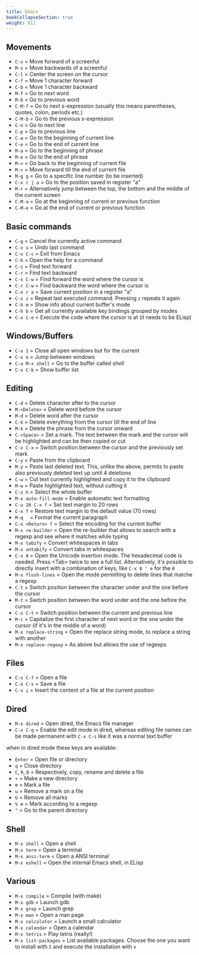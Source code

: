 ```yaml
---
title: Emacs
bookCollapseSection: true
weight: 612
---
```


## Movements

* `C-v` = Move forward of a screenful
* `M-v` = Move backwards of a screenful
* `C-l` = Center the screen on the cursor
* `C-f` = Move 1 character forward
* `C-b` = Move 1 character backward
* `M-f` = Go to next word
* `M-b` = Go to previous word
* `C-M-f` = Go to next s-expression (usually this means parentheses, quotes, colon, periods etc.)
* `C-M-b` = Go to the previous s-expression
* `C-n` = Go to next line
* `C-p` = Go to previous line
* `C-a` = Go to the beginning of current line
* `C-e` = Go to the end of current line
* `M-a` = Go to the beginning of phrase
* `M-e` = Go to the end of phrase
* `M-<` = Go back to the beginning of current file
* `M->` = Move forward till the end of current file
* `M-g g` = Go to a specific line number (to be inserted)
* `C-x r j a` = Go to the position saved in register "a"
* `M-r` = Alternatively jump between the top, the bottom and the middle of the current screen
* `C-M-a` = Go at the beginning of current or previous function
* `C-M-e` = Go at the end of current or previous function

## Basic commands

* `C-g` = Cancel the currently active command
* `C-x u` = Undo last command
* `C-x C-c` = Exit from Emacs
* `C-h` = Open the help for a command
* `C-s` = Find text forward
* `C-r` = Find text backward
* `C-s C-w` = Find forward the word where the cursor is
* `C-r C-w` = Find backward the word where the cursor is
* `C-x r a` = Save current position in a register "a"
* `C-x z` = Repeat last executed command. Pressing `z` repeats it again
* `C-h m` = Show info about current buffer's mode
* `C-h b` = Get all currently available key bindings grouped by modes
* `C-x C-e` = Execute the code where the cursor is at (it needs to be ELisp)

## Windows/Buffers

* `C-x 1` = Close all open windows but for the current
* `C-x o` = Jump between windows
* `C-u M-x shell` = Go to the buffer called *shell*
* `C-x C-b` = Show buffer list

## Editing

* `C-d` = Delete character after to the cursor
* `M-<Delete>` = Delete word before the cursor
* `M-d` = Delete word after the cursor
* `C-k` = Delete everything from the cursor till the end of line
* `M-k` = Delete the phrase from the cursor onward
* `C-<Space>` = Set a mark. The text between the mark and the cursor will be highlighted and can be then copied or cut
* `C-x C-x` = Switch position between the cursor and the previously set mark
* `C-y` = Paste from the clipboard
* `M-y` = Paste last deleted text. This, unlike the above, permits to paste also previously deleted text up until 4 deletions
* `C-w` = Cut text currently highlighted and copy it to the clipboard
* `M-w` = Paste highlighted text, without cutting it
* `C-x h` = Select the whole buffer
* `M-x auto-fill-mode` = Enable automatic text formatting
* `C-u 20 C-x f` = Set text margin to 20 rows
* `C-x f` = Restore text margin to the default value (70 rows)
* `M-q	`	= Format the current paragraph
* `C-x <Return> f` = Select the encoding for the current buffer
* `M-x re-builder` = Open the re-builder that allows to search with a regexp and see where it matches while typing
* `M-x tabify` = Convert whitespaces in tabs
* `M-x untabify` = Convert tabs in whitespaces
* `C-x 8` = Open the Unicode insertion mode. The hexadecimal code is needed. Press <Tab\> twice to see a full list. Alternatively, it's possible to directly insert with a combination of keys, like `C-x 8 ' e` for the é
* `M-x flush-lines` = Open the mode permitting to delete lines that matche a regexp
* `C-t` = Switch position between the character under and the one before the cursor
* `M-t` = Switch position between the word under and the one before the cursor
* `C-x C-t` = Switch position between the current and previous line
* `M-c` = Capitalize the first character of next word or the one under the cursor (if it's in the middle of a word)
* `M-x replace-string` = Open the replace string mode, to replace a string with another
* `M-x replace-regexp` = As above but allows the use of regexps

## Files

* `C-x C-f` = Open a file
* `C-x C-s` = Save a file
* `C-x i`	= Insert the content of a file at the current position

## Dired

* `M-x dired` = Open dired, the Emacs file manager
* `C-x C-q`	 = Enable the edit mode in dired, whereas editing file names can be made permanent with `C-x C-s` like it was a normal text buffer

when in dired mode these keys are available:

* `Enter` = Open file or directory
* `q`	= Close directory
* `C`, `R`, `D` = Respectively, copy, rename and delete a file
* `+` = Make a new directory
* `m` = Mark a file
* `u` = Remove a mark on a file
* `U` = Remove all marks
* `% m` = Mark according to a regexp
* `^` = Go to the parent directory

## Shell

* `M-x shell` = Open a shell
* `M-x term` = Open a terminal
* `M-x ansi-term` = Open a ANSI terminal
* `M-x eshell` = Open the internal Emacs shell, in ELisp

## Various

* `M-x compile` = Compile (with make)
* `M-x gdb` = Launch gdb
* `M-x grep` = Launch grep
* `M-x man` = Open a man page
* `M-x calculator` = Launch a small calculator
* `M-x calendar` = Open a calendar
* `M-x tetris` = Play tetris (really!)
* `M-x list-packages` = List available packages. Choose the one you want to install with `I` and execute the installation with `x`
